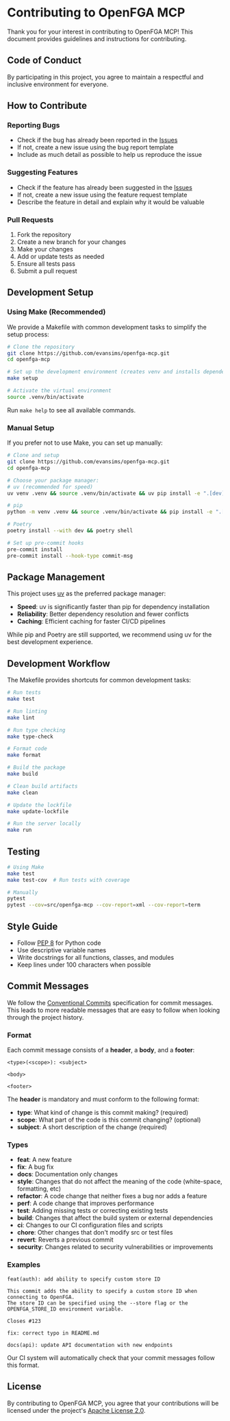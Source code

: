 # Contributing to OpenFGA MCP

Thank you for your interest in contributing to OpenFGA MCP! This document provides guidelines and instructions for contributing.

## Code of Conduct

By participating in this project, you agree to maintain a respectful and inclusive environment for everyone.

## How to Contribute

### Reporting Bugs

- Check if the bug has already been reported in the [Issues](https://github.com/evansims/openfga-mcp/issues)
- If not, create a new issue using the bug report template
- Include as much detail as possible to help us reproduce the issue

### Suggesting Features

- Check if the feature has already been suggested in the [Issues](https://github.com/evansims/openfga-mcp/issues)
- If not, create a new issue using the feature request template
- Describe the feature in detail and explain why it would be valuable

### Pull Requests

1. Fork the repository
2. Create a new branch for your changes
3. Make your changes
4. Add or update tests as needed
5. Ensure all tests pass
6. Submit a pull request

## Development Setup

### Using Make (Recommended)

We provide a Makefile with common development tasks to simplify the setup process:

```bash
# Clone the repository
git clone https://github.com/evansims/openfga-mcp.git
cd openfga-mcp

# Set up the development environment (creates venv and installs dependencies)
make setup

# Activate the virtual environment
source .venv/bin/activate
```

Run `make help` to see all available commands.

### Manual Setup

If you prefer not to use Make, you can set up manually:

```bash
# Clone and setup
git clone https://github.com/evansims/openfga-mcp.git
cd openfga-mcp

# Choose your package manager:
# uv (recommended for speed)
uv venv .venv && source .venv/bin/activate && uv pip install -e ".[dev]"

# pip
python -m venv .venv && source .venv/bin/activate && pip install -e ".[dev]"

# Poetry
poetry install --with dev && poetry shell

# Set up pre-commit hooks
pre-commit install
pre-commit install --hook-type commit-msg
```

## Package Management

This project uses [uv](https://github.com/astral-sh/uv) as the preferred package manager:

- **Speed**: uv is significantly faster than pip for dependency installation
- **Reliability**: Better dependency resolution and fewer conflicts
- **Caching**: Efficient caching for faster CI/CD pipelines

While pip and Poetry are still supported, we recommend using uv for the best development experience.

## Development Workflow

The Makefile provides shortcuts for common development tasks:

```bash
# Run tests
make test

# Run linting
make lint

# Run type checking
make type-check

# Format code
make format

# Build the package
make build

# Clean build artifacts
make clean

# Update the lockfile
make update-lockfile

# Run the server locally
make run
```

## Testing

```bash
# Using Make
make test
make test-cov  # Run tests with coverage

# Manually
pytest
pytest --cov=src/openfga-mcp --cov-report=xml --cov-report=term
```

## Style Guide

- Follow [PEP 8](https://peps.python.org/pep-0008/) for Python code
- Use descriptive variable names
- Write docstrings for all functions, classes, and modules
- Keep lines under 100 characters when possible

## Commit Messages

We follow the [Conventional Commits](https://www.conventionalcommits.org/) specification for commit messages. This leads to more readable messages that are easy to follow when looking through the project history.

### Format

Each commit message consists of a **header**, a **body**, and a **footer**:

```
<type>(<scope>): <subject>

<body>

<footer>
```

The **header** is mandatory and must conform to the following format:

- **type**: What kind of change is this commit making? (required)
- **scope**: What part of the code is this commit changing? (optional)
- **subject**: A short description of the change (required)

### Types

- **feat**: A new feature
- **fix**: A bug fix
- **docs**: Documentation only changes
- **style**: Changes that do not affect the meaning of the code (white-space, formatting, etc)
- **refactor**: A code change that neither fixes a bug nor adds a feature
- **perf**: A code change that improves performance
- **test**: Adding missing tests or correcting existing tests
- **build**: Changes that affect the build system or external dependencies
- **ci**: Changes to our CI configuration files and scripts
- **chore**: Other changes that don't modify src or test files
- **revert**: Reverts a previous commit
- **security**: Changes related to security vulnerabilities or improvements

### Examples

```
feat(auth): add ability to specify custom store ID

This commit adds the ability to specify a custom store ID when connecting to OpenFGA.
The store ID can be specified using the --store flag or the OPENFGA_STORE_ID environment variable.

Closes #123
```

```
fix: correct typo in README.md
```

```
docs(api): update API documentation with new endpoints
```

Our CI system will automatically check that your commit messages follow this format.

## License

By contributing to OpenFGA MCP, you agree that your contributions will be licensed under the project's [Apache License 2.0](LICENSE).
